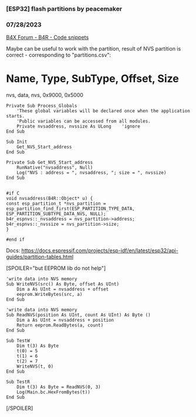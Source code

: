 ### [ESP32] flash partitions by peacemaker
### 07/28/2023
[B4X Forum - B4R - Code snippets](https://www.b4x.com/android/forum/threads/149281/)

Maybe can be useful to work with the partition, result of NVS partition is correct - corresponding to "partitions.csv":  
# Name, Type, SubType, Offset, Size  
nvs, data, nvs, 0x9000, 0x5000  
  
  

```B4X
Private Sub Process_Globals  
    'These global variables will be declared once when the application starts.  
    'Public variables can be accessed from all modules.  
    Private nvsaddress, nvssize As ULong    'ignore  
End Sub  
  
Sub Init  
    Get_NVS_Start_address  
End Sub  
  
Private Sub Get_NVS_Start_address  
    RunNative("nvsaddress", Null)  
    Log("NVS : address = ", nvsaddress, "; size = ", nvssize)  
End Sub  
  
  
#if C  
void nvsaddress(B4R::Object* u) {  
const esp_partition_t *nvs_partition = esp_partition_find_first(ESP_PARTITION_TYPE_DATA, ESP_PARTITION_SUBTYPE_DATA_NVS, NULL);  
b4r_espnvs::_nvsaddress = nvs_partition->address;  
b4r_espnvs::_nvssize = nvs_partition->size;  
}  
  
#end if
```

  
  
Docs: <https://docs.espressif.com/projects/esp-idf/en/latest/esp32/api-guides/partition-tables.html>  
  
[SPOILER="but EEPROM lib do not help"]  

```B4X
'write data into NVS memory  
Sub WriteNVS(src() As Byte, offset As UInt)  
    Dim a As UInt = nvsaddress + offset  
    eeprom.WriteBytes(src, a)  
End Sub  
  
'write data into NVS memory  
Sub ReadNVS(position As UInt, count As UInt) As Byte ()  
    Dim a As UInt = nvsaddress + position  
    Return eeprom.ReadBytes(a, count)  
End Sub  
  
Sub TestW  
    Dim t(3) As Byte  
    t(0) = 5  
    t(1) = 6  
    t(2) = 7  
    WriteNVS(t, 0)  
End Sub  
  
Sub TestR  
    Dim t(3) As Byte = ReadNVS(0, 3)  
    Log(Main.bc.HexFromBytes(t))  
End Sub
```

  
[/SPOILER]